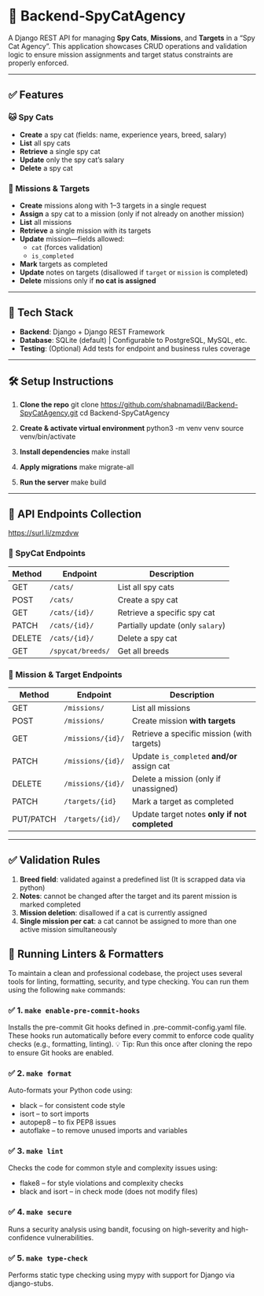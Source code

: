 # 🐾 Backend‑SpyCatAgency

A Django REST API for managing **Spy Cats**, **Missions**, and **Targets** in a “Spy Cat Agency”. This application showcases CRUD operations and validation logic to ensure mission assignments and target status constraints are properly enforced.

---

## ✅ Features

### 🐱 Spy Cats
- **Create** a spy cat (fields: name, experience years, breed, salary)
- **List** all spy cats
- **Retrieve** a single spy cat
- **Update** only the spy cat’s salary
- **Delete** a spy cat

### 🎯 Missions & Targets
- **Create** missions along with 1–3 targets in a single request
- **Assign** a spy cat to a mission (only if not already on another mission)
- **List** all missions
- **Retrieve** a single mission with its targets
- **Update** mission—fields allowed:
  - `cat` (forces validation)
  - `is_completed`
- **Mark** targets as completed
- **Update** notes on targets (disallowed if `target` or `mission` is completed)
- **Delete** missions only if **no cat is assigned**

---

## 🔧 Tech Stack
- **Backend**: Django + Django REST Framework
- **Database**: SQLite (default) | Configurable to PostgreSQL, MySQL, etc.
- **Testing**: (Optional) Add tests for endpoint and business rules coverage

---

## 🛠️ Setup Instructions

1. **Clone the repo**
    git clone https://github.com/shabnamadil/Backend-SpyCatAgency.git
    cd Backend-SpyCatAgency

2. **Create & activate virtual environment**
    python3 -m venv venv
    source venv/bin/activate

3. **Install dependencies**
    make install

4. **Apply migrations**
    make migrate-all

5. **Run the server**
    make build

---

## 🚀 API Endpoints Collection

https://surl.li/zmzdvw

### 🐾 SpyCat Endpoints

| Method | Endpoint             | Description                             |
|--------|----------------------|-----------------------------------------|
| GET    | `/cats/`             | List all spy cats                       |
| POST   | `/cats/`             | Create a spy cat |
| GET    | `/cats/{id}/`        | Retrieve a specific spy cat             |
| PATCH  | `/cats/{id}/`        | Partially update (only `salary`)        |
| DELETE | `/cats/{id}/`        | Delete a spy cat                        |
| GET    | `/spycat/breeds/`    | Get all breeds                          |

### 🎯 Mission & Target Endpoints

| Method | Endpoint                                | Description |
|--------|-----------------------------------------|----------------------------------------------|
| GET    | `/missions/`                            | List all missions                            |
| POST   | `/missions/`                            | Create mission **with targets**              |
| GET    | `/missions/{id}/`                       | Retrieve a specific mission (with targets)   |
| PATCH  | `/missions/{id}/`                       | Update `is_completed` **and/or** assign cat  |
| DELETE | `/missions/{id}/`                       | Delete a mission (only if unassigned)        |
| PATCH  | `/targets/{id}`                         | Mark a target as completed                   |
| PUT/PATCH | `/targets/{id}/`                     | Update target notes **only if not completed**|

---

## ✅ Validation Rules

1. **Breed field**: validated against a predefined list (It is scrapped data via python)
2. **Notes**: cannot be changed after the target and its parent mission is marked completed
3. **Mission deletion**: disallowed if a cat is currently assigned
4. **Single mission per cat**: a cat cannot be assigned to more than one active mission simultaneously


## 🧪 Running Linters & Formatters

To maintain a clean and professional codebase, the project uses several tools for linting, formatting, security, and type checking. You can run them using the following `make` commands:


### ✅ 1. `make enable-pre-commit-hooks`
Installs the pre-commit Git hooks defined in .pre-commit-config.yaml file. These hooks run automatically before every commit to enforce code quality checks (e.g., formatting, linting).
💡 Tip: Run this once after cloning the repo to ensure Git hooks are enabled.

### ✅ 2. `make format`
Auto-formats your Python code using:

- black – for consistent code style
- isort – to sort imports
- autopep8 – to fix PEP8 issues
- autoflake – to remove unused imports and variables

### ✅ 3. `make lint`
Checks the code for common style and complexity issues using:

- flake8 – for style violations and complexity checks
- black and isort – in check mode (does not modify files)

### ✅ 4. `make secure`
Runs a security analysis using bandit, focusing on high-severity and high-confidence vulnerabilities.

### ✅ 5. `make type-check`
Performs static type checking using mypy with support for Django via django-stubs.